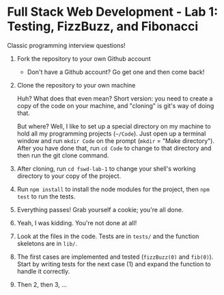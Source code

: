 # Full Stack Web Development - Lab 1: Testing, FizzBuzz, and Fibonacci #

Classic programming interview questions!

1. Fork the repository to your own Github account
   * Don't have a Github account? Go get one and then come back!
2. Clone the repository to your own machine

   Huh? What does that even mean? Short version: you need to create
   a copy of the code on your machine, and "cloning" is git's way of
   doing that.

   But where? Well, I like to set up a special directory on my machine
   to hold all my programming projects (`~/Code`). Just open up a terminal
   window and run `mkdir Code` on the prompt (`mkdir` = "Make directory").
   After you have done that, run `cd Code` to change to that directory and
   then run the git clone command.
3. After cloning, run `cd fswd-lab-1` to change your shell's working
   directory to your copy of the project.
4. Run `npm install` to install the node modules for the project, then
   `npm test` to run the tests.
5. Everything passes! Grab yourself a cookie; you're all done.
6. Yeah, I was kidding. You're not done at all!
7. Look at the files in the code. Tests are in `tests/` and the function
   skeletons are in `lib/`.
8. The first cases are implemented and tested (`fizzBuzz(0)` and `fib(0)`).
   Start by writing tests for the next case (1) and expand the function to
   handle it correctly.
9. Then 2, then 3, …
